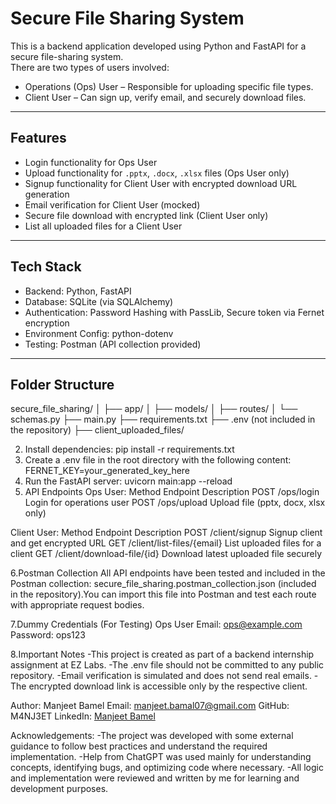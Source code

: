 # Secure File Sharing System

This is a backend application developed using Python and FastAPI for a secure file-sharing system.  
There are two types of users involved:
- Operations (Ops) User – Responsible for uploading specific file types.
- Client User – Can sign up, verify email, and securely download files.

---

## Features

- Login functionality for Ops User
- Upload functionality for `.pptx`, `.docx`, `.xlsx` files (Ops User only)
- Signup functionality for Client User with encrypted download URL generation
- Email verification for Client User (mocked)
- Secure file download with encrypted link (Client User only)
- List all uploaded files for a Client User

---

## Tech Stack

- Backend: Python, FastAPI
- Database: SQLite (via SQLAlchemy)
- Authentication: Password Hashing with PassLib, Secure token via Fernet encryption
- Environment Config: python-dotenv
- Testing: Postman (API collection provided)

---

## Folder Structure
secure_file_sharing/
│
├── app/
│ ├── models/
│ ├── routes/
│ └── schemas.py
├── main.py
├── requirements.txt
├── .env (not included in the repository)
├── client_uploaded_files/

2. Install dependencies: pip install -r requirements.txt
3. Create a .env file in the root directory with the following content: FERNET_KEY=your_generated_key_here
4. Run the FastAPI server: uvicorn main:app --reload
5. API Endpoints 
Ops User:
Method	      Endpoint	          Description
POST	      /ops/login	          Login for operations user
POST	      /ops/upload	          Upload file (pptx, docx, xlsx only)

Client User:
Method	      Endpoint	                      Description
POST	        /client/signup	                Signup client and get encrypted URL
GET	          /client/list-files/{email}	    List uploaded files for a client
GET	          /client/download-file/{id}	    Download latest uploaded file securely

6.Postman Collection
All API endpoints have been tested and included in the Postman collection: secure_file_sharing.postman_collection.json (included in the repository).You can import this file into Postman and test each route with appropriate request bodies.

7.Dummy Credentials (For Testing)
Ops User
Email: ops@example.com
Password: ops123

8.Important Notes
-This project is created as part of a backend internship assignment at EZ Labs.
-The .env file should not be committed to any public repository.
-Email verification is simulated and does not send real emails.
-The encrypted download link is accessible only by the respective client.


Author:
Manjeet Bamel
Email: manjeet.bamal07@gmail.com
GitHub: M4NJ3ET
LinkedIn: [Manjeet Bamel](https://www.linkedin.com/in/manjeet-bamel-787695227/)

Acknowledgements:
-The project was developed with some external guidance to follow best practices and understand the required implementation.
-Help from ChatGPT was used mainly for understanding concepts, identifying bugs, and optimizing code where necessary.
-All logic and implementation were reviewed and written by me for learning and development purposes.
